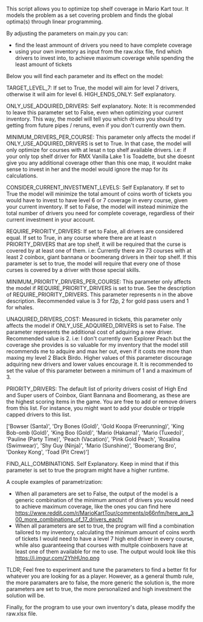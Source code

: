 This script allows you to optimize top shelf coverage in Mario Kart tour. It models the problem as a set covering problem and finds the global optima(s) through linear programming.

By adjusting the parameters on main.py you can:

* find the least ammount of drivers you need to have complete coverage 
* using your own inventory as input from the raw.xlsx file, find which drivers to invest into, to achieve maximum coverage while spending the least amount of tickets

Below you will find each parameter and its effect on the model:

TARGET_LEVEL_7: If set to True, the model will aim for level 7 drivers, otherwise it will aim for level 6.
HIGH_ENDS_ONLY: Self explanatory.

ONLY_USE_ADQUIRED_DRIVERS: Self explanatory. Note: It is recommended to leave this parameter set to False, even when optimizing your current inventory. This way, the model will tell you which drives you should try getting from future pipes / reruns, even if you don't currently own them.

MINIMUM_DRIVERS_PER_COURSE: This parameter only affects the model if ONLY_USE_ADQUIRED_DRIVERS is set to True. In that case, the model will only optimize for courses with at lesat n top shelf available drivers. i.e: if your only top shelf driver for RMX Vanilla Lake 1 is Toadette, but she doesnt give you any additional coverage other than this one map, it wouldnt make sense to invest in her and the model would ignore the map for its calculations. 

CONSIDER_CURRENT_INVESTMENT_LEVELS: Self Explanatory. If set to True the model will minimize the total amount of coins worth of tickets you would have to invest to have level 6 or 7 coverage in every course, given your current inventory. If set to False, the model will instead minimize the total number of drivers you need for complete coverage, regardless of their current investment in your account. 

REQUIRE_PRIORITY_DRIVERS: If set to False, all drivers are considered equal. If set to True, in any course where there are at least n PRIORITY_DRIVERS that are top shelf, it will be required that the curse is covered by at least one of them. i.e: Currently there are 73 courses with at least 2 coinbox, giant bannana or boomerang drivers in their top shelf. If this parameter is set to true, the model will require that every one of those curses is covered by a driver with those special skills.

MINIMUM_PRIORITY_DRIVERS_PER_COURSE: This parameter only affects the model if REQUIRE_PRIORITY_DRIVERS is set to true. See the description of REQUIRE_PRIORITY_DRIVERS. This parameter represents n in the above description. Recommended value is 3 for f2p, 2 for gold pass users and 1 for whales.  

UNAQUIRED_DRIVERS_COST: Measured in tickets, this parameter only affects the model if ONLY_USE_ADQUIRED_DRIVERS is set to False. The parameter represents the additional cost of adquiring a new driver. Recommended value is 2. i.e: I don't currently own Explorer Peach but the coverage she provides is so valuable for my inventory that the model still recommends me to adquire and max her out, even if it costs me more than maxing my level 2 Black Birdo. Higher values of this parameter discourage adquiring new drivers and lower values encourage it. It is recommended to set the value of this parameter between a minimum of 1 and a maximum of 3.

PRIORITY_DRIVERS: The default list of priority drivers cosist of High End and Super users of Coinbox, Giant Bannana and Boomerang, as these are the highest scoring items in the game. You are free to add or remove drivers from this list. For instance, you might want to add your double or tripple capped drivers to this list. 

['Bowser (Santa)', 'Dry Bones (Gold)', 
'Gold Koopa (Freerunning)', 'King Bob-omb (Gold)', 'King Boo (Gold)',
'Mario (Hakama)', 'Mario (Tuxedo)', 'Pauline (Party Time)',
'Peach (Vacation)', 'Pink Gold Peach', 'Rosalina (Swimwear)',
'Shy Guy (Ninja)', 'Mario (Sunshine)', 
'Boomerang Bro', 'Donkey Kong', 'Toad (Pit Crew)']

FIND_ALL_COMBINATIONS. Self Explanatory. Keep in mind that if this parameter is set to true the program might have a higher runtime.

A couple examples of parametrization:
* When all parameters are set to False, the output of the model is a generic combination of the minimum amount of drivers you would need to achieve maximum coverage, like the ones you can find here https://www.reddit.com/r/MarioKartTour/comments/p66nfm/here_are_300_more_combinations_of_17_drivers_each/ 
* When all parameters are set to true, the program will find a combination tailored to my inventory, calculating the minimum amount of coins worth of tickets I would need to have a level 7 high end driver in every course, while also guaranteeing that courses with multple coinboxers have at least one of them available for me to use. The output would look like this https://i.imgur.com/2YhHUno.png

TLDR; Feel free to experiment and tune the parameters to find a better fit for whatever you are looking for as a player. However, as a general thumb rule, the more paramaters are to false, the more generic the solution is, the more parameters are set to true, the more personalized and high investment the solution will be.

Finally, for the program to use your own inventory's data, please modify the raw.xlsx file.
